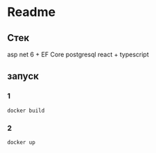 # Readme
## Стек
asp net 6 + EF Core
postgresql
react + typescript
## запуск 
### 1
```
docker build
```

### 2
```
docker up
```
